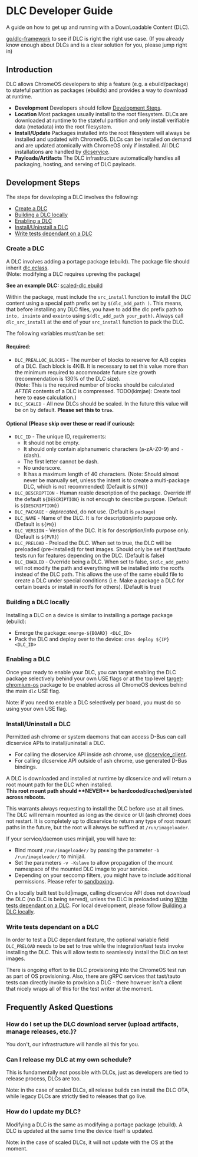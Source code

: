 # DLC Developer Guide

A guide on how to get up and running with a DownLoadable Content (DLC).

[go/dlc-framework] to see if DLC is right the right use case. (If you already
know enough about DLCs and is a clear solution for you, please jump right in)

## Introduction

DLC allows ChromeOS developers to ship a feature (e.g. a ebuild/package) to
stateful partition as packages (ebuilds) and provides a way to download at
runtime.

*   **Development** Developers should follow [Development Steps].
*   **Location** Most packages usually install to the root filesystem.
    DLCs are downloaded at runtime to the stateful partition and only install
    verifiable data (metadata) into the root filesystem.
*   **Install/Update** Packages installed into the root filesystem will always
    be installed and updated with ChromeOS. DLCs can be installed on demand and
    are updated atomically with ChromeOS only if installed. All DLC
    installations are handled by [dlcservice].
*   **Payloads/Artifacts** The DLC infrastructure automatically handles
    all packaging, hosting, and serving of DLC payloads.

## Development Steps

The steps for developing a DLC involves the following:

* [Create a DLC]
* [Building a DLC locally]
* [Enabling a DLC]
* [Install/Uninstall a DLC]
* [Write tests dependant on a DLC]

### Create a DLC

A DLC involves adding a portage package (ebuild). The package file should
inherit [dlc.eclass].<br>
(Note: modifying a DLC requires upreving the package)

__See an example DLC:__ [scaled-dlc ebuild]

Within the package, must include the `src_install` function to install the DLC
content using a special path prefix set by `$(dlc_add_path )`. This means, that
before installing any DLC files, you have to add the dlc prefix path to
`into, insinto` and `exeinto` using `$(dlc_add_path your_path)`. Always call
`dlc_src_install` at the end of your `src_install` function to pack the DLC.

The following variables must/can be set:

#### Required:

*   `DLC_PREALLOC_BLOCKS` - The number of blocks to reserve for A/B copies of a
    DLC. Each block is 4KiB. It is necessary to set this value more than the
    minimum required to accommodate future size growth (recommendation is 130%
    of the DLC size).<br>
    (Note: This is the required number of blocks should be calculated *AFTER*
    contents of a DLC is compressed. TODO(kimjae): Create tool here to ease
    calculation.)
*   `DLC_SCALED` - All new DLCs should be scaled. In the future this value will
    be on by default. __Please set this to `true`.__

#### Optional (Please skip over these or read if curious):

*   `DLC_ID` - The unique ID, requirements:
     *    It should not be empty.
     *    It should only contain alphanumeric characters (a-zA-Z0-9) and `-`
          (dash).
     *    The first letter cannot be dash.
     *    No underscore.
     *    It has a maximum length of 40 characters.
     (Note: Should almost never be manually set, unless the intent is to create
     a multi-package DLC, which is not recommended)
    (Default is `${PN}`)
*   `DLC_DESCRIPTION` - Human reable description of the package.
    Override iff the default `${DESCRIPTION}` is not enough to describe purpose.
    (Default is `${DESCRIPTION}`)
*   `DLC_PACKAGE` - *deprecated*, do not use.
    (Default is `package`)
*   `DLC_NAME` - Name of the DLC.
    It is for description/info purpose only.
    (Default is `${PN}`)
*   `DLC_VERSION` - Version of the DLC.
    It is for description/info purpose only.
    (Default is `${PVR}`)
*   `DLC_PRELOAD` - Preload the DLC.
    When set to true, the DLC will be preloaded (pre-installed) for test images.
    Should only be set if tast/tauto tests run for features depending on the
    DLC.
    (Default is false)
*   `DLC_ENABLED` - Override being a DLC.
    When set to false, `$(dlc_add_path)` will not modify the path and everything
    will be installed into the rootfs instead of the DLC path. This allows the
    use of the same ebuild file to create a DLC under special conditions (i.e.
    Make a package a DLC for certain boards or install in rootfs for others).
    (Default is true)

### Building a DLC locally

Installing a DLC on a device is similar to installing a portage package
(ebuild):

*   Emerge the package: `emerge-${BOARD} <DLC_ID>`
*   Pack the DLC and deploy over to the device:
    `cros deploy ${IP} <DLC_ID>`

### Enabling a DLC

Once your ready to enable your DLC, you can target enabling the DLC package
selectively behind your own USE flags or at the top level [target-chromium-os]
package to be enabled across all ChromeOS devices behind the main `dlc` USE
flag.

Note: if you need to enable a DLC selectively per board, you must do so using
your own USE flag.

### Install/Uninstall a DLC

Permitted ash chrome or system daemons that can access D-Bus can call dlcservice
APIs to install/uninstall a DLC.

*   For calling the dlcservice API inside ash chrome, use [dlcservice_client].
*   For calling dlcservice API outside of ash chrome, use generated D-Bus
    bindings.

A DLC is downloaded and installed at runtime by dlcservice and will return a
root mount path for the DLC when installed.<br>
__This root mount path should \*\*NEVER\*\* be hardcoded/cached/persisted across
reboots.__

This warrants always requesting to install the DLC before use at all times. The
DLC will remain mounted as long as the device or UI (ash chrome) does not
restart. It is completely up to dlcservice to return any type of root mount
paths in the future, but the root will always be suffixed at `/run/imageloader`.

If your service/daemon uses minijail, you will have to:
*   Bind mount `/run/imageloader/` by passing the parameter
    `-b /run/imageloader/` to minijail.
*   Set the parameters `-v -Kslave` to allow propagation of the mount namespace
    of the mounted DLC image to your service.
*   Depending on your seccomp filters, you might have to include additional
    permissions. Please refer to [sandboxing].

On a locally built test build|image, calling dlcservice API does not download
the DLC (no DLC is being served), unless the DLC is preloaded using
[Write tests dependant on a DLC]. For local development, please follow
[Building a DLC locally].

### Write tests dependant on a DLC

In order to test a DLC dependant feature, the optional variable field
`DLC_PRELOAD` needs to be set to true while the integration/tast tests invoke
installing the DLC. This will allow tests to seamlessly install the DLC on test
images.

There is ongoing effort to tie DLC provisioning into the ChromeOS test run as
part of OS provisioning. Also, there are gRPC services that tast/tauto tests can
directly invoke to provision a DLC - there however isn't a client that nicely
wraps all of this for the test writer at the moment.

## Frequently Asked Questions

### How do I set up the DLC download server (upload artifacts, manage releases, etc.)?

You don't, our infrastructure will handle all this for you.

### Can I release my DLC at my own schedule?

This is fundamentally not possible with DLCs, just as developers are tied to
release process, DLCs are too.

Note: in the case of scaled DLCs, all release builds can install the DLC OTA,
while legacy DLCs are strictly tied to releases that go live.

### How do I update my DLC?

Modifying a DLC is the same as modifying a portage package (ebuild).
A DLC is updated at the same time the device itself is updated.

Note: in the case of scaled DLCs, it will not update with the OS at the moment.

[Development Steps]: #Development-Steps
[Create a DLC]: #Create-a-DLC
[Building a DLC locally]: #Building-a-DLC-locally
[Enabling a DLC]: #Enabling-a-DLC
[Install/Uninstall a DLC]: #Install_Uninstall-a-DLC
[Write tests dependant on a DLC]: #Write-tests-dependant-on-a-DLC

[go/dlc-framework]: http://go/dlc-framework
[dlcservice]: https://chromium.googlesource.com/chromiumos/platform2/+/HEAD/dlcservice
[dlc.eclass]: https://chromium.googlesource.com/chromiumos/overlays/chromiumos-overlay/+/HEAD/eclass/dlc.eclass
[sandboxing]: https://chromium.googlesource.com/chromiumos/docs/+/HEAD/sandboxing.md
[overlay-eve make.defaults]: https://chromium.googlesource.com/chromiumos/overlays/board-overlays/+/HEAD/overlay-eve/profiles/base/make.defaults
[dlcservice_client]: https://chromium.googlesource.com/chromium/src/+/main/chromeos/ash/components/dbus/dlcservice/dlcservice_client.h
[scaled-dlc ebuild]: https://chromium.googlesource.com/chromiumos/overlays/chromiumos-overlay/+/bb1a2bb68f01e70f1ce8bc1b3c6ba9954c73fcda/chromeos-base/scaled-dlc/scaled-dlc-1.0.0.ebuild
[target-chromium-os]: https://chromium.googlesource.com/chromiumos/overlays/chromiumos-overlay/+/1664a910b9e7548221063c108f15eacea142c697/virtual/target-chromium-os/target-chromium-os-9999.ebuild
